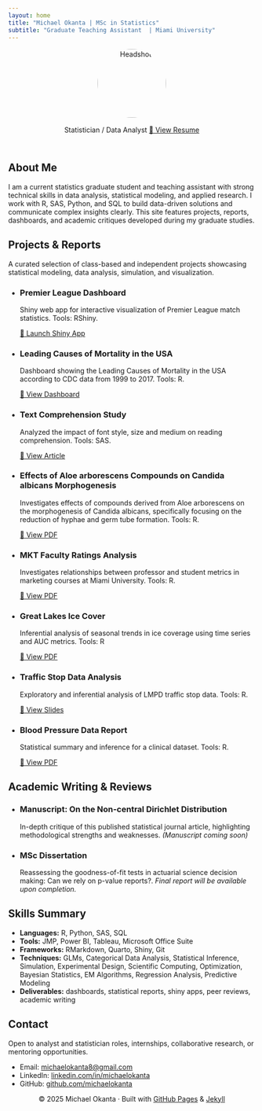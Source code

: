 ```yaml
---
layout: home
title: "Michael Okanta | MSc in Statistics"
subtitle: "Graduate Teaching Assistant  | Miami University"
---
```


<header class="hero">
  <img src="https://github.com/okantam/okantam.github.io/blob/main/Headshot.JPG" alt="Headshot" style="width: 140px; border-radius: 50%; margin: 1rem auto; display: block;">
  <p>Statistician / Data Analyst 
  <a href="https://github.com/okantam/okantam.github.io/blob/main/MICHAEL%20OKANTA%20-%20RESUME.pdf" class="button">📄 View Resume</a>
</header>

<section class="intro">
  <h2>About Me</h2>
  <p>
    I am a current statistics graduate student and teaching assistant with strong technical skills in data analysis, statistical modeling, and applied research. I work with R, SAS, Python, and SQL to build data-driven solutions and communicate complex insights clearly. This site features projects, reports, dashboards, and academic critiques developed during my graduate studies. 
  </p>
</section>

<section class="projects">
  <h2>Projects & Reports</h2>
  <p>A curated selection of class-based and independent projects showcasing statistical modeling, data analysis, simulation, and visualization.</p>
  <ul>
    <li>
      <h3>Premier League Dashboard</h3>
      <p>Shiny web app for interactive visualization of Premier League match statistics. Tools: RShiny.</p>
      <a href="https://michael-okanta.shinyapps.io/PREMIER_LEAGUE_VISUALIZATION/" target="_blank">🔗 Launch Shiny App</a>
    </li>
    <li>
      <h3>Leading Causes of Mortality in the USA</h3>
      <p>Dashboard showing the Leading Causes of Mortality in the USA according to CDC data from 1999 to 2017. Tools: R.</p>
      <a href="https://github.com/okantam/okantam.github.io/blob/main/MICHAEL%20OKANTA%20-%20STA%20504%20PROJECT.html" target="_blank">🔗 View Dashboard</a>
    </li>
    <li>
      <h3>Text Comprehension Study</h3>
      <p>Analyzed the impact of font style, size and medium on reading comprehension. Tools: SAS.</p>
      <a href="https://github.com/okantam/okantam.github.io/blob/main/annotated-Group%25205%2520Project%2520Report%20(1).pdf" target="_blank">🔗 View Article</a>
    </li>
    <li>
      <h3>Effects of Aloe arborescens Compounds on Candida albicans Morphogenesis</h3>
      <p>Investigates effects of compounds derived from Aloe arborescens on the morphogenesis of Candida albicans, specifically
focusing on the reduction of hyphae and germ tube formation. Tools: R.</p>
      <a href="https://github.com/okantam/okantam.github.io/blob/main/annotated-Preliminary%2520Analysis%2520Report%2520on%2520the%2520Effect%2520of%2520Aloe%2520arborescens%2520Compounds%2520on%2520Candida%2520albicans%2520Morphogenesis.pdf" target="_blank">🔗 View PDF</a>
    </li>
    <li>
      <h3>MKT Faculty Ratings Analysis</h3>
      <p>Investigates relationships between professor and student metrics in marketing courses at Miami University. Tools: R.</p>
      <a href="https://github.com/okantam/okantam.github.io/blob/main/Report--1-.pdf" target="_blank">🔗 View PDF</a>
    </li>
    <li>
      <h3>Great Lakes Ice Cover</h3>
      <p>Inferential analysis of seasonal trends in ice coverage using time series and AUC metrics. Tools: R</p>
      <a href="https://github.com/okantam/okantam.github.io/blob/main/Final-report%20(1).html" target="_blank">🔗 View PDF</a>
    </li>
    <li>
      <h3>Traffic Stop Data Analysis</h3>
      <p>Exploratory and inferential analysis of LMPD traffic stop data. Tools: R.</p>
      <a href="https://github.com/okantam/okantam.github.io/blob/main/annotated-%255BSTA%2520660%255D%2520Project%25206%2520-%2520Team%25205.pptx%20(1).pdf" target="_blank">🔗 View Slides</a>
    </li>
    <li>
      <h3>Blood Pressure Data Report</h3>
      <p>Statistical summary and inference for a clinical dataset. Tools: R.</p>
      <a href="https://github.com/user-attachments/files/19478467/annotated-FINAL-PRESSURE-ANALYSIS.pdf" target="_blank">🔗 View PDF</a>
    </li>
  </ul>
</section>

<section class="writing">
  <h2>Academic Writing & Reviews</h2>
  <ul>
    <li>
      <h3>Manuscript: On the Non-central Dirichlet Distribution</h3>
      <p>In-depth critique of this published statistical journal article, highlighting methodological strengths and weaknesses. <em>(Manuscript coming soon)</em></p>
    </li>
    <li>
      <h3>MSc Dissertation</h3>
      <p>Reassessing the goodness-of-fit tests in actuarial science decision making: Can we rely on p-value reports?. <em>Final report will be available upon completion.</em></p>
    </li>
  </ul>
</section>

<section class="skills">
  <h2>Skills Summary</h2>
  <ul>
    <li><strong>Languages:</strong> R, Python, SAS, SQL</li>
    <li><strong>Tools:</strong> JMP, Power BI, Tableau, Microsoft Office Suite</li>
    <li><strong>Frameworks:</strong> RMarkdown, Quarto, Shiny, Git</li>
    <li><strong>Techniques:</strong> GLMs, Categorical Data Analysis, Statistical Inference, Simulation, Experimental Design, Scientific Computing, Optimization, Bayesian Statistics, EM Algorithms, Regression Analysis, Predictive Modeling</li>
    <li><strong>Deliverables:</strong> dashboards, statistical reports, shiny apps, peer reviews, academic writing</li>
  </ul>
</section>

<section class="contact">
  <h2>Contact</h2>
  <p>Open to analyst and statistician roles, internships, collaborative research, or mentoring opportunities.</p>
  <ul>
     <li>Email: <a href="mailto:michaelokanta8@gmail.com">michaelokanta8@gmail.com</a></li>
    <li>LinkedIn: <a href="https://www.linkedin.com/in/michael-okanta-4486281b5/">linkedin.com/in/michaelokanta</a></li>
    <li>GitHub: <a href="https://github.com/okantam">github.com/michaelokanta</a></li>
  </ul>
</section>

<footer>
  <p style="text-align: center;">© 2025 Michael Okanta · Built with <a href="https://pages.github.com/">GitHub Pages</a> & <a href="https://jekyllrb.com/">Jekyll</a></p>
</footer>
